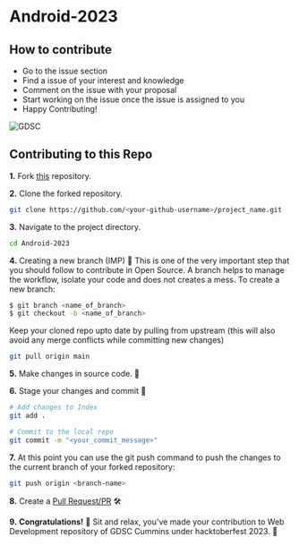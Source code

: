 # Android-2023
## How to contribute
* Go to the issue section
* Find a issue of your interest and knowledge
* Comment on the issue with your proposal
* Start working on the issue once the issue is assigned to you
* Happy Contributing!


![GDSC](https://user-images.githubusercontent.com/56436897/193326497-f15493fe-c12e-455f-b86c-28fcf539e7a7.png)


## Contributing to this Repo

**1.** Fork [this](https://github.com/Google-Developer-Student-Club-CCOEW/Android-2023/fork) repository.

**2.** Clone the forked repository.

```bash
git clone https://github.com/<your-github-username>/project_name.git
```

**3.** Navigate to the project directory.

```bash
cd Android-2023
```

**4.** Creating a new branch (IMP) 🌱
This is one of the very important step that you should follow to contribute in Open Source. A branch helps to manage the workflow, isolate your code and does not creates a mess. To create a new branch:

```bash
$ git branch <name_of_branch>
$ git checkout -b <name_of_branch>
```

Keep your cloned repo upto date by pulling from upstream (this will also avoid any merge conflicts while committing new changes)

```bash
git pull origin main
```

**5.** Make changes in source code. 🚀

**6.** Stage your changes and commit 📝

```bash
# Add changes to Index
git add .

# Commit to the local repo
git commit -m "<your_commit_message>"
```

**7.** At this point you can use the git push command to push the changes to the current branch of your forked repository:

```bash
git push origin <branch-name>
```

**8.** Create a [Pull Request/PR](https://docs.github.com/en/pull-requests/collaborating-with-pull-requests/proposing-changes-to-your-work-with-pull-requests/creating-a-pull-request) 🛠️ 

**9.** **Congratulations!**  🎉 Sit and relax, you've made your contribution to Web Development repository of GDSC Cummins under hacktoberfest 2023.  🌟
